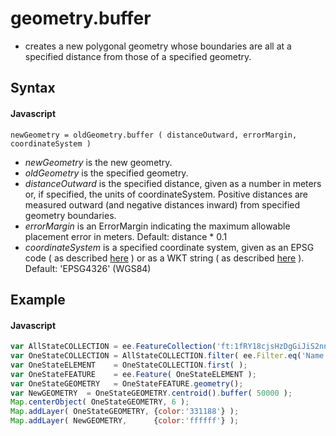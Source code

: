 # geometry.buffer
- creates a new polygonal geometry whose boundaries are all at a specified distance from those of a specified geometry.

## Syntax

#### Javascript
```
newGeometry = oldGeometry.buffer ( distanceOutward, errorMargin, coordinateSystem )

```

- *newGeometry* is the new geometry.
- *oldGeometry* is the specified geometry.
- *distanceOutward* is the specified distance, given as a number in meters or, if specified, the units of coordinateSystem.  Positive distances are measured outward (and negative distances inward) from specified geometry boundaries.
- *errorMargin* is an ErrorMargin indicating the maximum allowable placement error in meters.  Default: distance * 0.1
- *coordinateSystem* is a specified coordinate system, given as an EPSG code ( as described [here](http://spatialreference.org/) ) or as a WKT string ( as described [here](http://en.wikibooks.org/wiki/Geospatial_Data_in_SQL_Server/WKT) ).  Default:  'EPSG4326' (WGS84) 

## Example

#### Javascript
```javascript
var AllStateCOLLECTION = ee.FeatureCollection('ft:1fRY18cjsHzDgGiJiS2nnpUU3v9JPDc2HNaR7Xk8');
var OneStateCOLLECTION = AllStateCOLLECTION.filter( ee.Filter.eq('Name', 'Colorado') );
var OneStateELEMENT    = OneStateCOLLECTION.first( );
var OneStateFEATURE    = ee.Feature( OneStateELEMENT );
var OneStateGEOMETRY   = OneStateFEATURE.geometry();
var NewGEOMETRY  = OneStateGEOMETRY.centroid().buffer( 50000 );  
Map.centerObject( OneStateGEOMETRY, 6 );                         
Map.addLayer( OneStateGEOMETRY, {color:'331188'} );
Map.addLayer( NewGEOMETRY,      {color:'ffffff'} );
```
